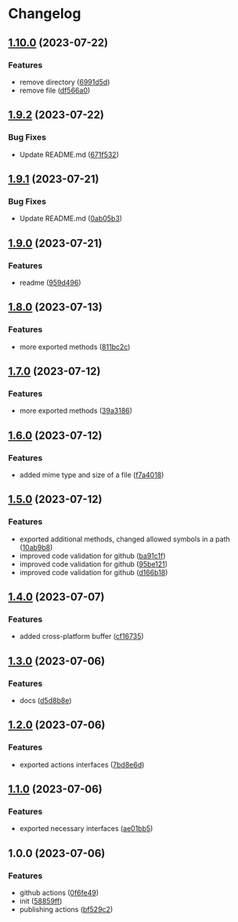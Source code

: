 # Changelog

## [1.10.0](https://github.com/FairJournal/file-system/compare/v1.9.2...v1.10.0) (2023-07-22)


### Features

* remove directory ([6991d5d](https://github.com/FairJournal/file-system/commit/6991d5dada7146eb6553b6d316c30eceae6d0da9))
* remove file ([df566a0](https://github.com/FairJournal/file-system/commit/df566a05e0e2b56695df4fd53b5efe8ade8195f0))

## [1.9.2](https://github.com/FairJournal/file-system/compare/v1.9.1...v1.9.2) (2023-07-22)


### Bug Fixes

* Update README.md ([671f532](https://github.com/FairJournal/file-system/commit/671f532d375bc7c01f1a662c9486b6d30edfc837))

## [1.9.1](https://github.com/FairJournal/file-system/compare/v1.9.0...v1.9.1) (2023-07-21)


### Bug Fixes

* Update README.md ([0ab05b3](https://github.com/FairJournal/file-system/commit/0ab05b310e82ae717c20cb3186e7c94d26499513))

## [1.9.0](https://github.com/FairJournal/file-system/compare/v1.8.0...v1.9.0) (2023-07-21)


### Features

* readme ([959d496](https://github.com/FairJournal/file-system/commit/959d49631ca1f6bfce9d515c18472df45ec87164))

## [1.8.0](https://github.com/FairJournal/file-system/compare/v1.7.0...v1.8.0) (2023-07-13)


### Features

* more exported methods ([811bc2c](https://github.com/FairJournal/file-system/commit/811bc2c50614a759e45bc4c4b6e90b59aab437ef))

## [1.7.0](https://github.com/FairJournal/file-system/compare/v1.6.0...v1.7.0) (2023-07-12)


### Features

* more exported methods ([39a3186](https://github.com/FairJournal/file-system/commit/39a3186761b070bd0e221683fefb1451ac11add1))

## [1.6.0](https://github.com/FairJournal/file-system/compare/v1.5.0...v1.6.0) (2023-07-12)


### Features

* added mime type and size of a file ([f7a4018](https://github.com/FairJournal/file-system/commit/f7a4018d72c96d2c71315e5cad4282104c692490))

## [1.5.0](https://github.com/FairJournal/file-system/compare/v1.4.0...v1.5.0) (2023-07-12)


### Features

* exported additional methods, changed allowed symbols in a path ([10ab9b8](https://github.com/FairJournal/file-system/commit/10ab9b846b377ee6866b1fb6e2ce7025149f0c30))
* improved code validation for github ([ba91c1f](https://github.com/FairJournal/file-system/commit/ba91c1f9196aa95d7af21846970ed46a60e74470))
* improved code validation for github ([95be121](https://github.com/FairJournal/file-system/commit/95be121530ba4bba3fe5acbd5c30abea28d486c8))
* improved code validation for github ([d166b18](https://github.com/FairJournal/file-system/commit/d166b18905330da5675bf18547586647c8f17f3b))

## [1.4.0](https://github.com/FairJournal/file-system/compare/v1.3.0...v1.4.0) (2023-07-07)


### Features

* added cross-platform buffer ([cf16735](https://github.com/FairJournal/file-system/commit/cf16735bb42802a899c737a7326f0be09567c019))

## [1.3.0](https://github.com/FairJournal/file-system/compare/v1.2.0...v1.3.0) (2023-07-06)


### Features

* docs ([d5d8b8e](https://github.com/FairJournal/file-system/commit/d5d8b8e16ccbc47aeb88833fbc8dc59067a0b73d))

## [1.2.0](https://github.com/FairJournal/file-system/compare/v1.1.0...v1.2.0) (2023-07-06)


### Features

* exported actions interfaces ([7bd8e6d](https://github.com/FairJournal/file-system/commit/7bd8e6de98ea1b8dd416e137db786c43975468c6))

## [1.1.0](https://github.com/FairJournal/file-system/compare/v1.0.0...v1.1.0) (2023-07-06)


### Features

* exported necessary interfaces ([ae01bb5](https://github.com/FairJournal/file-system/commit/ae01bb504df14b1c57a371b366bc8baf84e9b57a))

## 1.0.0 (2023-07-06)


### Features

* github actions ([0f6fe49](https://github.com/FairJournal/file-system/commit/0f6fe49b4cff6c48197396a94ccc08638cefd8a7))
* init ([58859ff](https://github.com/FairJournal/file-system/commit/58859ffbd7ae7da23b814195ccee39a05c58cd29))
* publishing actions ([bf529c2](https://github.com/FairJournal/file-system/commit/bf529c2db4ebe6aa2b8fa521c6b8d223be8ffedb))
